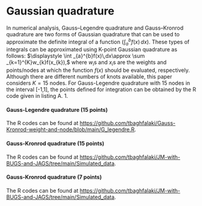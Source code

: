 # Gaussian quadrature
In numerical analysis, Gauss–Legendre quadrature and Gauss–Kronrod quadrature are two forms of Gaussian quadrature that can be  used to approximate the definite integral of a function ($`\int _{a}^{b}f(x)\,dx`$). These types of integrals can be approximated using K-point Gaussian quadrature as follows:
 $`\displaystyle \int _{a}^{b}f(x)\,dx\approx \sum _{k=1}^{K}w_{k}f(x_{k}),`$
where $`w_i`$s and $`x_i`$s are the weights and points/nodes at which the function $`f(x)`$ should be evaluated, respectively.
Although there are different numbers of knots available, this paper considers $K=15$ nodes. For Gauss-Legendre quadrature with 15 nodes in the interval [-1,1], the points defined for integration can be obtained by the R code given in listing A. 1.
#### Gauss-Legendre quadrature (15 points)
 The R codes can be found at https://github.com/tbaghfalaki/Gauss-Kronrod-weight-and-node/blob/main/G_legendre.R.
#### Gauss-Kronrod quadrature (15 points)
 The R codes can be found at https://github.com/tbaghfalaki/JM-with-BUGS-and-JAGS/tree/main/Simulated_data.
#### Gauss-Kronrod quadrature (7 points)
 The R codes can be found at https://github.com/tbaghfalaki/JM-with-BUGS-and-JAGS/tree/main/Simulated_data.
